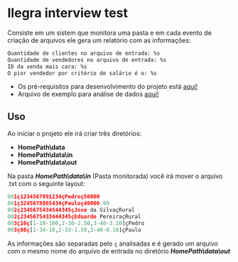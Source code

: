 
# Ilegra interview test

Consiste em um sistem que monitora uma pasta e em cada evento de criação de arquivos ele gera um relatório com as informações:
```bash
Quantidade de clientes no arquivo de entrada: %s
Quantidade de vendedores no arquivo de entrada: %s
ID da venda mais cara: %s
O pior vendedor por critério de salário é o: %s
```
* Os pré-requisitos para desenvolvimento do projeto está [aqui!](https://github.com/danmiyamura/ilegra-test/blob/master/Desafio%20Tech%20-%20Dev_Deva.pdf)
* Arquivo de exemplo para análise de dados [aqui!](https://github.com/danmiyamura/ilegra-test/blob/master/Arquivo%20Teste.txt)

## Uso
Ao iniciar o projeto ele irá criar três diretórios: 
* **HomePath\data**
* **HomePath\data\in**
* **HomePath\data\out**

Na pasta ***HomePath\data\in*** (Pasta monitorada) você irá mover o arquivo .txt com o seguinte layout:
```python
001ç1234567891234çPedroç50000
001ç3245678865434çPauloç40000.99
002ç2345675434544345çJose da SilvaçRural
002ç2345675433444345çEduardo PereiraçRural
003ç10ç[1-10-100,2-30-2.50,3-40-3.10]çPedro
003ç08ç[1-34-10,2-33-1.50,3-40-0.10]çPaulo
```
As informações são separadas pelo ```ç``` analisadas e é gerado um arquivo com o mesmo nome do arquivo de entrada no diretório ***HomePath\data\out***

